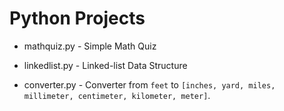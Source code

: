 
# Python Projects
- mathquiz.py - Simple Math Quiz

- linkedlist.py - Linked-list Data Structure

- converter.py - Converter from `feet` to `[inches, yard, miles, millimeter, centimeter, kilometer, meter]`.

